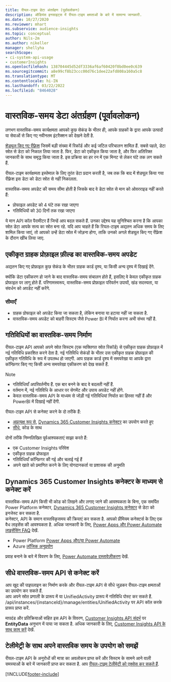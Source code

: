 ```yaml
---
title: रीयल-टाइम डेटा अंतर्ग्रहण (पूर्वावलोकन)
description: ऑडियंस इनसाइट्स में रीयल-टाइम क्षमताओं के बारे में सामान्य जानकारी.
ms.date: 10/27/2020
ms.reviewer: mhart
ms.subservice: audience-insights
ms.topic: conceptual
author: Nils-2m
ms.author: nikeller
manager: shellyha
searchScope:
- ci-system-api-usage
- customerInsights
ms.openlocfilehash: 138704445d52df3336af6af60420f0bd0ee0c639
ms.sourcegitcommit: a8e99cf8b23ccc00d76c1dee22afd808a160a5c8
ms.translationtype: MT
ms.contentlocale: hi-IN
ms.lasthandoff: 03/22/2022
ms.locfileid: "8464028"
---
```

# <a name="real-time-data-ingestion-preview"></a>वास्तविक-समय डेटा अंतर्ग्रहण (पूर्वावलोकन)

लगभग वास्तविक-समय कार्यक्षमता आपको कुछ सेकंड के भीतर ही, आपके ग्राहकों के द्वारा आपके उत्पादों या सेवाओं से किए गए नवीनतम इंटरैक्शन को देखने देती है.

[शेड्यूल किए गए रीफ़्रेश](system.md#schedule-tab) जिसमें बड़ी संख्या में रिकॉर्ड और कई जटिल परिचालन शामिल हैं. सबसे पहले, डेटा स्रोत से डेटा को निकाल लिया जाता है. फिर, डेटा को एकीकृत किया जाता है, और फिर अतिरिक्त जानकारी के साथ समृद्ध किया जाता है. इस प्रक्रिया का हर रन में एक मिनट से लेकर घंटे तक लग सकते हैं.

रीयल-टाइम कार्यक्षमता इस्तेमाल के लिए तुरंत डेटा प्रदान करती है, जब तक कि बाद में शेड्यूल किया गया रीफ़्रेश इस डेटा को डेटा स्रोत से नहीं निकालता.

वास्तविक-समय अपडेट की समय सीमा होती है जिसके बाद वे डेटा स्रोत से मान को ओवरराइड नहीं करते हैं:

- प्रोफाइल अपडेट को 4 घंटे तक रखा जाएगा
- गतिविधियों को 30 दिनों तक रखा जाएगा

ये मान API कॉल पैरामीटर हैं जिन्हें आप बदल सकते हैं. उनका उद्देश्य यह सुनिश्चित करना है कि आपका स्रोत डेटा आपके सत्य का स्रोत बना रहे. यदि आप चाहते हैं कि रियल-टाइम अद्यतन अधिक समय के लिए शामिल किया जाएं, तो आपको उन्हें डेटा स्रोत में जोड़ना होगा, ताकि उनको अगले शेड्यूल किए गए रीफ़्रेश के दौरान खींच लिया जाए.

## <a name="real-time-update-of-the-unified-customer-profile-fields"></a>एकीकृत ग्राहक प्रोफ़ाइल फ़ील्ड का वास्तविक-समय अपडेट

अद्यतन किए गए प्रोफ़ाइल कुछ सेकंड के भीतर ग्राहक कार्ड दृश्य, या किसी अन्य दृश्य में दिखाई देंगे.

क्योंकि डेटा एकीकरण हो जाने के बाद वास्तविक-समय संचालन होते हैं, इसलिए वे केवल एकीकृत ग्राहक प्रोफाइल पर लागू होते हैं. परिणामस्वरूप, वास्तविक-समय प्रोफ़ाइल परिवर्तन उपायों, खंड सदस्यता, या संवर्धन को अपडेट नहीं करेंगे.

### <a name="limitations"></a>सीमाएँ

- ग्राहक प्रोफाइल को अपडेट किया जा सकता है, लेकिन बनाया या हटाया नहीं जा सकता है.
- वास्तविक-समय अपडेट को बाहरी सिस्टम जैसे Power BI में निर्यात करना अभी संभव नहीं है.

## <a name="real-time-creation-of-activities"></a>गतिविधियों का वास्तविक-समय निर्माण

रीयल-टाइम API आपको अपने स्रोत सिस्टम (एक व्यक्तिगत स्रोत रिकॉर्ड) से एकीकृत ग्राहक प्रोफ़ाइल में नई गतिविधि प्रकाशित करने देता है. नई गतिविधि सेकंडों के भीतर उस एकीकृत ग्राहक प्रोफ़ाइल की एकीकृत गतिविधि के रूप में उपलब्ध हो जाएगी. आप ग्राहक कार्ड दृश्य में समयरेखा या आपके द्वारा कॉन्फ़िगर किए गए किसी अन्य समयरेखा एकीकरण को देख सकते हैं.

> [!NOTE]
>
> - गतिविधियाँ अपरिवर्तनीय हैं. एक बार बनने के बाद वे बदलती नहीं हैं.
> - वर्तमान में, नई गतिविधि के आधार पर सेगमेंट और उपाय अपडेट नहीं होंगे.
> - केवल वास्तविक-समय API के माध्यम से जोड़ी गई गतिविधियां निर्यात का हिस्सा नहीं हैं और PowerBI में दिखाई नहीं देंगी.

रीयल-टाइम API से कनेक्ट करने के दो तरीके हैं:

- [अप्रत्यक्ष रूप से](#connect-via-the-dynamics-365-customer-insights-connector), [Dynamics 365 Customer Insights कनेक्टर](/connectors/customerinsights/) का उपयोग करते हुए
- [सीधे](#connect-directly-to-the-real-time-api), कोड के साथ

दोनों तरीके निम्नलिखित पूर्वआश्यकताएं साझा करते हैं:

- एक Customer Insights परिवेश
- एकीकृत ग्राहक प्रोफाइल
- गतिविधियाँ कॉन्फ़िगर की गई और चलाई गई हैं
- अपने खाते को प्रमाणित करने के लिए योगदानकर्ता या प्रशासक की अनुमति

## <a name="connect-via-the-dynamics-365-customer-insights-connector"></a>Dynamics 365 Customer Insights कनेक्टर के माध्यम से कनेक्ट करें

वास्तविक-समय API किसी भी कोड को लिखने और लगाए जाने की आवश्यकता के बिना, एक समर्पित Power Platform कनेक्टर, [Dynamics 365 Customer Insights कनेक्टर](/connectors/customerinsights/) से डेटा को इनजेस्ट कर सकता है.    
कनेक्टर, API के समान वास्तविकृसमय की क्रियाएं कर सकता है. आपको प्रीमियम कनेक्टर्स के लिए एक वैध लाइसेंस की आवश्यकता है. अधिक जानकारी के लिए, [Power Apps और Power Automate लाइसेंसिंग FAQ](/power-platform/admin/powerapps-flow-licensing-faq) देखें.

- Power Platform [Power Apps और/या Power Automate](/connectors/)
- Azure [लॉजिक अनुप्रयोग](/azure/connectors/apis-list)

प्रवाह बनाने के बारे में विवरण के लिए, [Power Automate दस्तावेज़ीकरण](/power-automate/) देखें.

## <a name="connect-directly-to-the-real-time-api"></a>सीधे वास्तविक-समय API से कनेक्ट करें

आप खुद की पाइपलाइन का निर्माण करके और रीयल-टाइम API से सीधे जुड़कर रीयल-टाइम क्षमताओं का उपयोग कर सकते हैं.    
आप अपने स्रोत प्रणाली के प्रारूप में या UnifiedActivity प्रारूप में गतिविधि पोस्ट कर सकते हैं. /api/instances/{instanceId}/manage/entities/UnifiedActivity पर API कॉल करके प्रारूप प्राप्त करें.

मापदंड और प्रतिक्रियाओं सहित इस API के विवरण, [Customer Insights API संदर्भ](https://developer.ci.ai.dynamics.com/api-details#api=CustomerInsights) पर **EntityData** अनुभाग में पाया जा सकता है. अधिक जानकारी के लिए, [Customer Insights API के साथ काम करें](apis.md) देखें.

## <a name="understand-your-real-time-usage-with-telemetry"></a>टेलीमेट्री के साथ अपने वास्तविक समय के उपयोग को समझें

रीयल-टाइम API के अनुरोधों की मात्रा का अवलोकन प्राप्त करें और सिस्टम के सामने आने वाली समस्याओं के बारे में जानकारी प्राप्त कर सकता है. आप [रीयल-टाइम टेलीमेट्री को एक्सेस कर सकते हैं](system.md#api-usage-tab). 


[!INCLUDE[footer-include](../includes/footer-banner.md)]
